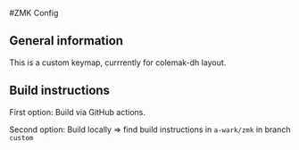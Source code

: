 #ZMK Config

## General information

This is a custom keymap, currrently for colemak-dh layout.

## Build instructions

First option: Build via GitHub actions.

Second option: Build locally => find build instructions in `a-wark/zmk` in branch `custom`
